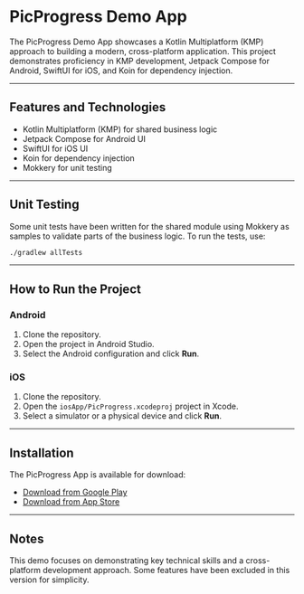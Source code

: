 # PicProgress Demo App

The PicProgress Demo App showcases a Kotlin Multiplatform (KMP) approach to building a modern, cross-platform application. This project demonstrates proficiency in KMP development, Jetpack Compose for Android, SwiftUI for iOS, and Koin for dependency injection.

---

## Features and Technologies

- Kotlin Multiplatform (KMP) for shared business logic
- Jetpack Compose for Android UI
- SwiftUI for iOS UI
- Koin for dependency injection
- Mokkery for unit testing

---

## Unit Testing

Some unit tests have been written for the shared module using Mokkery as samples to validate parts of the business logic. To run the tests, use:

```bash
./gradlew allTests
```

---

## How to Run the Project

### Android

1. Clone the repository.
2. Open the project in Android Studio.
3. Select the Android configuration and click **Run**.

### iOS

1. Clone the repository.
2. Open the `iosApp/PicProgress.xcodeproj` project in Xcode.
3. Select a simulator or a physical device and click **Run**.

---

## Installation

The PicProgress App is available for download:

- [Download from Google Play](https://play.google.com/store/apps/details?id=com.picprogress)
- [Download from App Store](https://apps.apple.com/br/app/picprogress/id6504122909?l=en-GB)

---

## Notes

This demo focuses on demonstrating key technical skills and a cross-platform development approach. Some features have been excluded in this version for simplicity.

